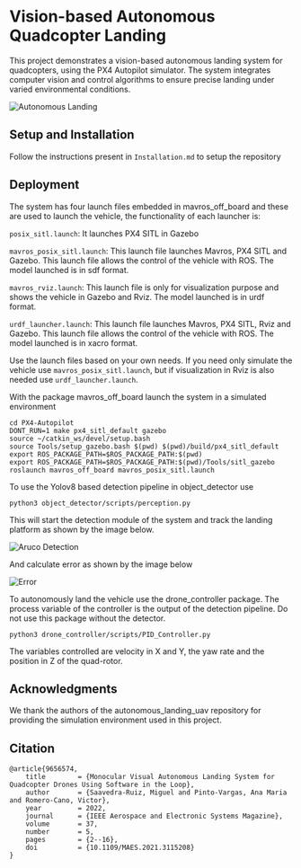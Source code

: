 # Vision-based Autonomous Quadcopter Landing

This project demonstrates a vision-based autonomous landing system for quadcopters, using the PX4 Autopilot simulator. The system integrates computer vision and control algorithms to ensure precise landing under varied environmental conditions.

![Autonomous Landing](assets/autonomousdocking.gif)

## Setup and Installation

Follow the instructions present in ```Installation.md``` to setup the repository

## Deployment

The system has four launch files embedded in mavros_off_board and these are used to launch the vehicle, the functionality of each launcher is:

```posix_sitl.launch```:  It launches PX4 SITL in Gazebo

```mavros_posix_sitl.launch```: This launch file launches Mavros, PX4 SITL and Gazebo. This launch file allows the control of the vehicle with ROS. The model launched is in sdf format.

```mavros_rviz.launch```: This launch file is only for visualization purpose and shows the vehicle in Gazebo and Rviz. The model launched is in urdf format.

```urdf_launcher.launch```: This launch file launches Mavros, PX4 SITL, Rviz and Gazebo. This launch file allows the control of the vehicle with ROS. The model launched is in xacro format.

Use the launch files based on your own needs. If you need only simulate the vehicle use ```mavros_posix_sitl.launch```, but if visualization in Rviz is also needed use ```urdf_launcher.launch```.



With the package mavros_off_board launch the system in a simulated environment
```
cd PX4-Autopilot  
DONT_RUN=1 make px4_sitl_default gazebo
source ~/catkin_ws/devel/setup.bash
source Tools/setup_gazebo.bash $(pwd) $(pwd)/build/px4_sitl_default
export ROS_PACKAGE_PATH=$ROS_PACKAGE_PATH:$(pwd)
export ROS_PACKAGE_PATH=$ROS_PACKAGE_PATH:$(pwd)/Tools/sitl_gazebo
roslaunch mavros_off_board mavros_posix_sitl.launch
```

To use the Yolov8 based detection pipeline in object_detector use
```
python3 object_detector/scripts/perception.py 
```
This will start the detection module of the system and track the landing platform as shown by the image below.

![Aruco Detection](assets/arucodetect.png)

And calculate error as shown by the image below

![Error](assets/error.png)

To autonomously land the vehicle use the drone_controller package. The process variable of the controller is the output of the detection pipeline. Do not use this package without the detector.
```
python3 drone_controller/scripts/PID_Controller.py  
```
The variables controlled are velocity in X and Y, the yaw rate and the position in Z of the quad-rotor.

## Acknowledgments

We thank the authors of the autonomous_landing_uav repository for providing the simulation environment used in this project.


## Citation


```
@article{9656574,
	title        = {Monocular Visual Autonomous Landing System for Quadcopter Drones Using Software in the Loop},
	author       = {Saavedra-Ruiz, Miguel and Pinto-Vargas, Ana Maria and Romero-Cano, Victor},
	year         = 2022,
	journal      = {IEEE Aerospace and Electronic Systems Magazine},
	volume       = 37,
	number       = 5,
	pages        = {2--16},
	doi          = {10.1109/MAES.2021.3115208}
}
```
